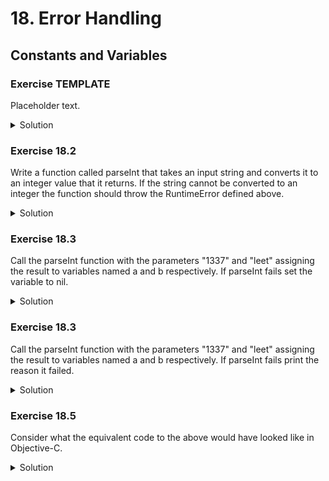 
# 18. Error Handling

## Constants and Variables

### Exercise TEMPLATE

Placeholder text.

<details>
<summary>Solution</summary>
```Swift

```
</details>

### Exercise 18.1

Define a basic error enumeration type called RuntimeError that you can throw and catch in the following exercises.   
The error should be capable of representing a message describing the problem that has occured. 
<details>
<summary>Solution</summary>
```Swift
enum RuntimeError : Error
{
    case genericError(String)
}
```
</details>


### Exercise 18.2

Write a function called parseInt that takes an input string and converts it to an integer value that it returns. If the string cannot be converted to an integer the function should throw the RuntimeError defined above.
<details>
<summary>Solution</summary>
```Swift
func parseInt(text : String!) throws -> Int {
    if let result = Int(text) {
        return result
    } else {
        throw RuntimeError.genericError("Could not convert the string '\(text!)' to an Int")
    }
}
```
</details>

### Exercise 18.3

Call the parseInt function with the parameters "1337" and "leet" assigning the result to variables named a and b respectively. If parseInt fails set the variable to nil.
<details>
<summary>Solution</summary>
```Swift
let a = try? parseInt(text:"1337")
let b = try? parseInt(text:"leet")
```
</details>

### Exercise 18.3

Call the parseInt function with the parameters "1337" and "leet" assigning the result to variables named a and b respectively. If parseInt fails print the reason it failed.
<details>
<summary>Solution</summary>
```Swift
do {

    let a = try parseInt(text:"1337")
    let b = try parseInt(text:"leet")
    
} catch RuntimeError.genericError(let message)  {
    print(message)
}

```
</details>

### Exercise 18.4

Write a function called addStrings that takes two strings as parameters and returns their sum as an Int. If any of the parameters are incorrect an error should be thrown.
<details>
<summary>Solution</summary>
```Swift
func addStrings(a:String!, b:String!) throws -> Int {
    return try parseInt(text: a) + parseInt(text: b)
}

try? addStrings(a:"17",b:"4711")
try? addStrings(a:"17",b:"leet")
```
</details>

### Exercise 18.5

Consider what the equivalent code to the above would have looked like in Objective-C.
<details>
<summary>Solution</summary>
```Objective-C

// NSNumber is used so that nil can represent failure.

NSNumber * ParseInt(NSString * a, NSError **error) {
  NSParameterAssert(a != nil);
  NSScanner * scanner = [NSScanner scannerWithString:a];
  NSInteger integer = 0;
  BOOL success = [scanner scanInteger:&integer];
  if (!success) {
    if (error != nil) {
      *error = [NSError errorWithDomain:@"RuntimeError" code:0 description:@"Could not convert string to integer."];
    }
    return nil;
  }
  
  return [NSNumber numberWithInteger:integer];  
}

NSNumber * AddStrings(NSString * a, NSString * b, NSError **error) {
  NSParameterAssert(a != nil);
  NSParameterAssert(b != nil);
  
  NSNumber * an = ParseInt(a,error);
  if (an == nil) {
    return nil;
  }
  NSNumber * bn = ParseInt(b,error);
  if (bn == nil) {
    return nil;
  }
  
  NSNumber * result = [NSNumber numberWithInteger:an.integerValue + bn.integerValue];
  return result;  
}

// do-catch equivalent
NSError * error = nil;
NSNumber * sum = AddStrings("17","4711",&error);
if (sum == nil) {
  NSLog(@"Error %@", error);
}

// try? equivalent
NSNumber * sum = AddStrings("17","4711",nil);
```
</details>

